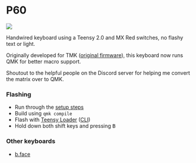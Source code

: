 # P60

![](https://user-images.githubusercontent.com/26496/108102379-c3562d00-7088-11eb-9083-9921497429ca.JPG)

Handwired keyboard using a Teensy 2.0 and MX Red switches, no flashy text or light.

Originally developed for TMK ([original firmware](https://github.com/p3lim/keyboard_firmware)), this keyboard now runs QMK for better macro support.

Shoutout to the helpful people on the Discord server for helping me convert the matrix over to QMK.

### Flashing

- Run through the [setup steps](https://docs.qmk.fm/#/newbs_getting_started)
- Build using `qmk compile`
- Flash with [Teensy Loader](https://www.pjrc.com/teensy/loader.html) ([CLI](https://www.pjrc.com/teensy/loader_cli.html))
- Hold down both shift keys and pressing <kbd>B</kbd>

### Other keyboards

- [b.face](https://github.com/qmk/qmk_firmware/tree/master/keyboards/winkeyless/bface/keymaps/p3lim)
